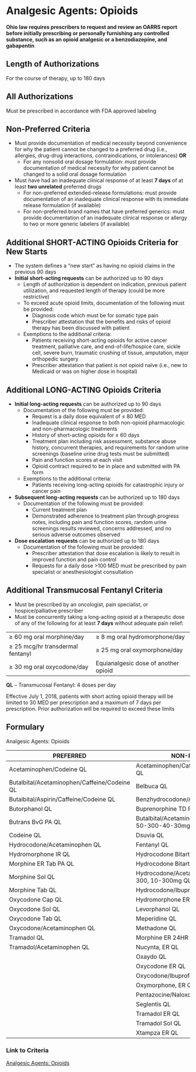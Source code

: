 # Analgesic Agents: Opioids

**Ohio law requires prescribers to request and review an OARRS report before initially prescribing or personally furnishing any controlled substance, such as an opioid analgesic or a benzodiazepine, and gabapentin**

## Length of Authorizations

For the course of therapy, up to 180 days

## All Authorizations

Must be prescribed in accordance with FDA approved labeling

## Non-Preferred Criteria

-   Must provide documentation of medical necessity beyond convenience for why the patient cannot be changed to a preferred drug (i.e., allergies, drug-drug interactions, contraindications, or intolerances) **OR**
    -   For any nonsolid oral dosage formulation: must provide documentation of medical necessity for why patient cannot be changed to a solid oral dosage formulation
-   Must have had an inadequate clinical response of at least **7 days** of at least **two unrelated** preferred drugs
    -   For non-preferred extended-release formulations: must provide documentation of an inadequate clinical response with its immediate release formulation (if available)
    -   For non-preferred brand names that have preferred generics: must provide documentation of an inadequate clinical response or allergy to two or more generic labelers (if available)

## Additional SHORT-ACTING Opioids Criteria for New Starts

-   The system defines a “new start” as having no opioid claims in the previous 90 days
-   **Initial short-acting requests** can be authorized up to 90 days
    -   Length of authorization is dependent on indication, previous patient utilization, and requested length of therapy (could be more restrictive)
    -   To exceed acute opioid limits, documentation of the following must be provided:
        -   Diagnosis code which must be for somatic type pain
        -   Prescriber attestation that the benefits and risks of opioid therapy has been discussed with patient
    -   Exemptions to the additional criteria:
        -   Patients receiving short-acting opioids for active cancer treatment, palliative care, and end-of-life/hospice care, sickle cell, severe burn, traumatic crushing of tissue, amputation, major orthopedic surgery
        -   Prescriber attestation that patient is not opioid naïve (i.e., new to Medicaid or was on higher dose in hospital)

## Additional LONG-ACTING Opioids Criteria

-   **Initial long-acting requests** can be authorized up to 90 days
    -   Documentation of the following must be provided:
        -   Request is a daily dose equivalent of ≤ 80 MED
        -   Inadequate clinical response to both non-opioid pharmacologic and non-pharmacologic treatments
        -   History of short-acting opioids for ≥ 60 days
        -   Treatment plan including risk assessment, substance abuse history, concurrent therapies, and requirements for random urine screenings (baseline urine drug tests must be submitted)
        -   Pain and function scores at each visit
        -   Opioid contract required to be in place and submitted with PA form
    -   Exemptions to the additional criteria:
        -   Patients receiving long-acting opioids for catastrophic injury or cancer pain
-   **Subsequent long-acting requests** can be authorized up to 180 days
    -   Documentation of the following must be provided:
        -   Current treatment plan
        -   Demonstrated adherence to treatment plan through progress notes, including pain and function scores, random urine screenings results reviewed, concerns addressed, and no serious adverse outcomes observed
-   **Dose escalation requests** can be authorized up to 180 days
    -   Documentation of the following must be provided:
        -   Prescriber attestation that dose escalation is likely to result in improved function and pain control
        -   Requests for a daily dose \>100 MED must be prescribed by pain specialist or anesthesiologist consultation

## Additional Transmucosal Fentanyl Criteria

-   Must be prescribed by an oncologist, pain specialist, or hospice/palliative prescriber
-   Must be concurrently taking a long-acting opioid at a therapeutic dose of any of the following for at least **7 days** without adequate pain relief:

|                                  |                                      |
|----------------------------------|--------------------------------------|
| ≥ 60 mg oral morphine/day        | ≥ 8 mg oral hydromorphone/day        |
| ≥ 25 mcg/hr transdermal fentanyl | ≥ 25 mg oral oxymorphone/day         |
| ≥ 30 mg oral oxycodone/day       | Equianalgesic dose of another opioid |

**QL** – Transmucosal Fentanyl: 4 doses per day

Effective July 1, 2018, patients with short acting opioid therapy will be limited to 30 MED per prescription and a maximum of 7 days per prescription. Prior authorization will be required to exceed these limits

## Formulary

Analgesic Agents: Opioids

| PREFERRED                                    | NON-PREFERRED                                              |
|----------------------------------------------|------------------------------------------------------------|
| Acetaminophen/Codeine QL                     | Acetaminophen/Caffeine/Dihydrocodeine QL                   |
| Butalbital/Acetaminophen/Caffeine/Codeine QL | Belbuca QL                                                 |
| Butalbital/Aspirin/Caffeine/Codeine QL       | Benzhydrocodone/Acetaminophen QL                           |
| Butorphanol QL                               | Buprenorphine TD Patch Weekly QL                           |
| Butrans BvG PA QL                            | Butalbital/Acetaminophen/Caffeine/Codeine 50-300-40-30mgQL |
| Codeine QL                                   | Dsuvia QL                                                  |
| Hydrocodone/Acetaminophen QL                 | Fentanyl QL                                                |
| Hydromorphone IR QL                          | Hydrocodone Bitartrate ER 12HR CapQL                       |
| Morphine ER Tab PA QL                        | Hydrocodone Bitartrate ER 24HR TabQL                       |
| Morphine Sol QL                              | Hydrocodone/Acetaminophen 5-300, 7.5-300, 10-300mg QL      |
| Morphine Tab QL                              | Hydrocodone/Ibuprofen QL                                   |
| Oxycodone Cap QL                             | Hydromorphone ER QL                                        |
| Oxycodone Sol QL                             | Levorphanol QL                                             |
| Oxycodone Tab QL                             | Meperidine QL                                              |
| Oxycodone/Acetaminophen QL                   | Methadone QL                                               |
| Tramadol QL                                  | Morphine ER 24HR Cap QL                                    |
| Tramadol/Acetaminophen QL                    | Nucynta, ER QL                                             |
|                                              | Oxaydo QL                                                  |
|                                              | Oxycodone ER QL                                            |
|                                              | Oxycodone/Ibuprofen QL                                     |
|                                              | Oxymorphone, ER QL                                         |
|                                              | Pentazocine/Naloxone QL                                    |
|                                              | Seglentis QL                                               |
|                                              | Tramadol ER QL                                             |
|                                              | Tramadol Sol QL                                            |
|                                              | Xtampza ER QL                                              |

### Link to Criteria

[Analgesic Agents: Opioids](https://pharmacy.medicaid.ohio.gov/sites/default/files/20220415_UPDL_Criteria_FINAL_.pdf#page=7)

